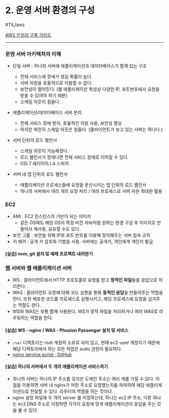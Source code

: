 # 2. 운영 서버 환경의 구성
#TIL/aws

[AWS 인프라 구축 가이드](http://www.yes24.com/Product/Goods/68799454)

---

### 운영 서버 아키텍처의 이해

- 단일 서버 : 하나의 서버에 애플리케이션과 데이터베이스가 함께 있는 구조
  - 전체 서비스에 장애가 생길 확률이 높다.
  - 서버 자원을 효율적으로 이용할 수 없다.
  - 보안성이 떨어진다. (웹 애플리케이션 특성상 다양한 IP, 포트번호에서 요청을 받을 수 있어야 하기 때문)
  - 스케일 아웃이 힘들다.

- 애플리케이션/데이터베이스 서버 분리
  - 전체 서비스 장애 방지, 효율적인 자원 사용, 보안성 향상
  - 하지만 여전히 스케일 아웃은 힘들다. (클라이언트가 보고 있는 서버는 하나다.)

- 서버 단위의 로드 밸런서
  - 스케일 아웃이 가능해졌다.
  - 로드 밸런서가 장애나면 전체 서비스 장애로 이어질 수 있다.
  - OSI 7 레이어의 L4 스위치

- 서버 내 앱 단위의 로드 밸런서
  - 애플리케이션 프로세스들에 요청을 분산시키는 앱 단위의 로드 밸런서
  - 하나의 서버에서 여러 개의 요청 처리 / 여러 프로세스로 서버 자원 최대한 활용

### EC2

- AMI : EC2 인스턴스의 기반이 되는 이미지
  - 같은 OS여도 해당 OS의 특정 버전 자바처럼 원하는 환경 구성 후 이미지로 만들어서 재사용, 공유할 수도 있다.
- 보안 그룹 : 보안을 위해 IP와 포트 번호를 이용해 정의해두는 서버 접속 규칙
- 키 페어 : 공개 키 암호화 기법을 사용. 서버에는 공개키, 개인에게 개인키 발급

#### [실습] nvm, git 설치 및 예제 프로젝트 내려받기

### 웹 서버와 웹 애플리케이션 서버

- WS : 클라이언트에서 HTTP 프로토콜로 요청을 받고 **정적인 파일**들을 응답으로 처리한다.  
- WAS : 클라이언트 요청에 대해 코드 실행을 통해 **동적인 응답**을 만들어주는 역할을 한다.  또한 배포한 코드를 프로세스로 실행시키고, 해당 프로세스에 요청을 넘겨주는 역할도 한다.  
- WS와 WAS는 보통 함께 사용된다. WS가 정적 파일을 처리하거나 여러 WAS로 라우팅하는 역할을 한다.  

#### [실습] WS - nginx / WAS - Phusion Passenger 설치 및 서비스

- `/var` 디렉토리는 root 계정의 소유로 되어 있고, 현재 ec2-user 계정이기 때문에 해당 디렉토리에서 하는 모든 작업은 sudo 권한이 필요하다.  
- [nginx service script · GitHub](https://gist.github.com/deopard/fe2b37c499f3e3225a99f8bc45d5be07)

#### [실습] 하나의 서버에서 두 개의 애플리케이션 서비스하기

- 하나의 서버는 하나의 IP 주소를 갖지만 도메인 주소는 여러 개를 가질 수 있다. 이 점을 이용하면 서버 내 nginx가 어떤 주소로 요청했는지를 파악하여 해당 애플리케이션으로 전달할 수 있다. 라우터의 역할을 하는 것이다.  
- nginx 설정 파일에 두 개의 server 를 지정하는데, 하나는 ec2 IP 주소, 다른 하나는 ec2 DNS 주소로 지정하면 각각의 요청에 맞게 애플리케이션이 응답을 주는 것을 볼 수 있다.
